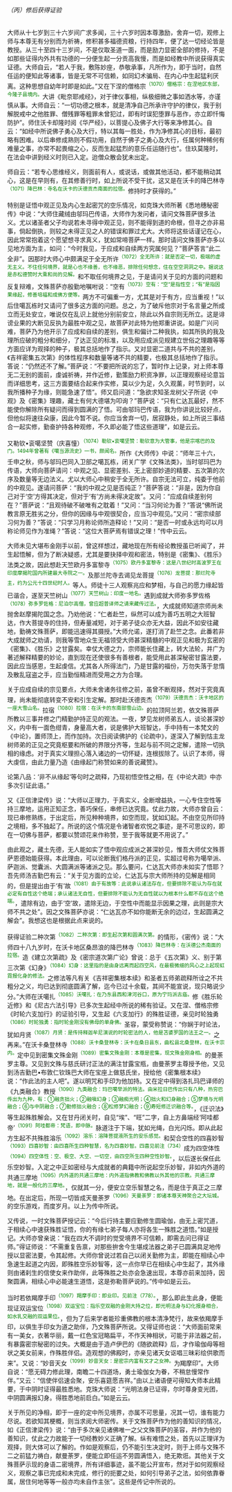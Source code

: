 ###### （丙）修后获得证验

大师从十七岁到三十六岁间广求多闻，三十六岁时因本尊激励，舍弃一切，观修上师与本尊无有分别而为祈祷，修积甚多福德资粮，行持四年，便了达一切经论皆是教授。从三十至四十三岁间，不是仅取圣道一面，而是励力显密全部的修持，不是如那些证得内外共有功德的一分便生起一分贡高我慢，而是如经教中所说获得真实证德。大师自云，“若人于我，敷陈妙座，恭敬承事，凡所作为，即于当时，自然任运的便知此等诸事，皆是无常不可信赖，如同幻术骗局、在内心中生起猛利厌离。这种思想自幼年时即是如此。”又在下涅的僧格宗<sup><font color="green">（1070）僧格宗：在涅地区东部，今隆子县境内。</font></sup>大讲《毗奈耶戒经》，对于律仪事相，纵极细微之事如洒水等，亦谨慎从事。大师自云：“一切功德之根本，就是清净自己所承许守护的律仪，我于别解脱戒中之他胜罪、僧残罪等粗罪未曾犯过，即有时误犯堕罪与恶作，亦立即忏悔防护”。师住沃卡却隆时阅《华严经》，以菩提心及佛子大行等来净修其心。自云：“如经中所说佛子勇心及大行，特以其每一胜处，作为净修其心的目标，最初略有困难。以后串修成熟则不假功用，自然于佛子之勇心及大行，任属何种稀何有难量之事，亦常不起畏缩之心，反而生起猛烈的意乐任运随行也”。住玖莫隆时，在法会中讲到经义时则已入定。迨僧众散会犹未出定。

师自云：“若专心思维经义，则面前有人，或说话，或做其他活动，都不能稍动其心，这是在早则有，在其修善行时，如上所说不受干扰，这又是在沃卡的降巴林寺<sup><font color="green">（1071）降巴林：寺名在沃卡的沃德贡杰南面的拉宿。</font></sup>修持时才获得的。”

特别是证悟中观正见及内心生起密咒的空乐情况，如克珠大师所著《悉地穗秘密传》中说：“大师住藏绒由邬玛巴传语，大师作为发问者，请问文殊菩萨很多法义。尤以诸圣者父子均说若未寻得中观正见，则不能得到道的命根，但寻之亦非易事，倘起倒执，则较之未得正见之人的错误和罪过尤大。大师将这些话谨记在心，因此常常抱着这个愿望想寻求真义，犹如常啼菩萨一样。那时请问文殊菩萨亦多以见地方面为主，如问：“今时我见，于应成和自续两方究属何见？”菩萨答言“此二全非”。因那时大师心中颇满足于全无所许<sup><font color="green">（1072）全无所许：就是否定一切，极端的虚无主义。不住任何境界，就是心也不缘善，也不缘恶，排除任何想念，住在空空洞洞之中。据说这是赤松德赞时大乘和尚的见解。</font></sup>和不取任何境界之见，于是请问关于见的方面的问题和反复辩难，文殊菩萨亦殷勤地嘱咐说：“空有<sup><font color="green">（1073）空有：“空”是指性空；“有”是指因果缘起，修善培福和成佛方便等。</font></sup>两方不可偏重一方，尤其是对于有方，应当重视！”以后住噶瓦栋时又请问了很多这方面的问题。总之，为了破斥他宗对于名言量之所成立而无处安立，唯说仅在乱识上就他分别前安立，除此以外自宗则无所立。这是诽谤业果的大断见反执为最胜中观之见，故菩萨对此特为他郑重讲说。如是广兴问难，菩萨乃为他开示了应成和自续的差别，俱生和偏计二种我执，如其所执的我及理所应破的粗分和细分，了达正见的标准，以及用应成派见规建立世俗之理趣等等方面应详为观择的种子，极其总括地作了指示。又对显密二道共与不共的差别，《吉祥密集五次第》的体性程序和数量等诸不共的精要，也极其总括地作了指示。答说：“仍然还不了解。”菩萨说：“不要把所说的忘了，暂时作上记录，对上师本尊无二无别的面前，虔诚祈祷，并作近修，勤策励力积资净罪，以正理观察经论意旨而详细思考，这三方面要结合起来作实修，莫以少为足，久久观薰，时节到时，以我所播种子为缘，则能急速了悟”。师又启问道：“急欲求知圣龙树父子所说《中观》及《密集》理趣，藏土有何大德堪为叩询？”菩萨说：“只有仁达瓦最好，然不能使你解除所有疑问而得到圆满的了悟。可由邬玛巴传语，我为你讲说比较好点，但他似将速往朵康，因此今暂不说。你应当舍弃一切，居寂静处，如上所说三事结合一起实修，勤奋护持各种观修，不久即必能了悟这些道理”，如是云云。

又勒钦•衮噶坚赞（庆喜憧）<sup><font color="green">（1074）勒钦•衮噶坚赞：勒钦意为大管事，他是宗喀巴的及门。1494年曾著有《噶当源流史》一书，颇闻名。</font></sup>所作《大师传》中说：“师年三十六，壬申之秋，师与邬玛巴同入卫部之噶瓦栋，闭关广学《文殊法类》，当时邬玛巴为传语，大师向菩萨请问：中观之见、显密差别、无上密部妙道的精要、五次第的次序及数量等无边法义。尤以大师心中稍安于全无所许。自宗无法可立，纯委于他前的中观见。遂请问菩萨：“我的中观之见是否纯正？”菩萨答说：“非是，因为你自己对于‘空’方得其决定，但对于‘有’方尚未得决定故”。又问：“应成自续差别何在？”菩萨说：“且观待破不破唯有之耽着！”又问：“当习何论为善？”答说“佛所说教言原无胜劣之分，但你的因缘与中观很契合，应当习中观见。”又问：“密宗续部习何为善？”答说：“只学习月称论师所造释论！”又问：“是否一时或永远均可以月称论师见作为准绳？”答说：“这位大菩萨焉有错误之理！”传中云云。

大师未见大堪布金刚手以前，曾这样想过，藏地现在所有经论教授虽已听闻了，并生起悟解，但为了断决疑惑，尤其是要抉择中观和密法，特别是《密集》、《胜乐》法类之故，因此想赴天竺欧丹多富黎寺<sup><font color="green">（1075）欧丹多富黎寺：这是八世纪时高波罗王在印度摩揭陀国内所建最大寺院之一。</font></sup>及那兰陀寺去谒见龙菩提<sup><font color="green">（1076）龙菩提：那烂陀寺主，约为公元十四世纪时人。</font></sup>等人。师徒十三人观察兆应和梦相，与自己的愿力缘起皆已谐合，遂至天竺树山<sup><font color="green">（1077）天竺树山：印度一地名。</font></sup>遇到成就大师弥多罗佐格<sup><font color="green">（1078）弥多罗佐格：尼泊尔高僧，曾应超普译师之请来藏传过法。</font></sup>，大成就师知道宗师尚未抛舍赵摩揭陀国之念。乃劝他说：“仁者赴竺，纵然可以成为善巧五明之大班智达，作大菩提寺的住持，但寿量减短，对于弟子徒众亦无大益，因此不如安往藏地，勤祷文殊菩萨，即能迅速得其摄授。”大师允诺，遂打消了赴竺之念。此番若非大成就师之劝请，则我等雪地众生无福领受大师甚深精髓的中观正见和极为玄密的《密集》、《胜乐》之甘露矣。幸仗大德之力，宗师能长住藏上，转大法轮，并广为著述解释精要的妙论，直到现在还使很多有善根者，能受用此甚深秘密甘露法要，因此应当感恩，生起虔信。尤其各人所得法门，乃是甘露的福份，万勿失落于怠惰及散乱寇盗之手，应当勤恒精进而受用之方为合理。

关于应成自续的宗见要点，大师未舍诸务往修之前，虽曾不断观择，然对于究竟真理，尚未能彻底转变不安和引生定解。那时赴沃德贡杰<sup><font color="green">（1079）沃德贡杰：沃卡地区的一座大雪山名。</font></sup>拉宿<sup><font color="green">（1080）拉宿：在沃卡的东南部雪山边。</font></sup>的拉顶阿兰若，依文殊菩萨所教以三事并修之门精勤护持正见的观法。一夜，梦见龙树师弟五人，谈论甚深妙义，内中有一面色绀青，身量高大者，说是佛护大班智达，手中持有一本梵文的《中论》，置师顶上，而作加持。次日阅读佛护的《论疏中》，遂深入了解到怙主龙树师弟的正见之究竟枢要和所破的界限分齐等，生起与前不同之定解，遣除一切执相的缘虑。对于真实义理担心落入诸边的一切怀疑，连根拔除了。认识了本师，得大虔信，由此力量乃造《由缘起门称赞如来的善说藏赞》。

论第八品：‘非不从缘起’等句时之疏释，乃现初悟空性之相，在《中论大疏》中亦多次引证此语。”

又《正信津梁传》说：“大师以正理力，于真实义，全断增益执，一心专住空性等持三摩地，运用正知正念，善巧保任，串修已达究竟。仗此力故，大师亦曾自云：现已串修熟练，于出定后，所见种种境界，如空而现，犹如幻起。不由空见所印持之境相，多不独起了。所说的这个情况是令诸智者欢悦之事迹，是不可思议的，即在一切佛与菩萨，都要以赞颂花来作称赞，至于我等就更不用说了。”

由此观之，藏土先德，无人能如实了悟中观应成派之甚深妙见，惟吾大师仗文殊菩萨恩德始能获得。本此理由，可以论断我们格丹派的正见，实超过号称为噶举派、萨迦派、觉囊派、大圆满派等诸派之见。那么要问，仁达瓦大师亦未如实了悟耶？吾先师汤吉勤巴有云：“关于见方面的立论，仁达瓦与宗大师所持的见解是相同的，但是提出由于‘有’故<sup><font color="green">（1081）由于有故等：此说承认诸法存在，但要排除不能认为存在就必定有自性这个绝端；承认诸法无自性，但要排除不能认为无自性就以为根本什么都不存在这个绝端。</font></sup>，遣除有边，由于‘空’故，遣除无边，于空性中而能显示因果之理，此则是宗大师不共之处”。因之文殊菩萨亦说：“仁达瓦亦不如你能断无余的边过，生起圆满之解会”。我想这也是根据此点来说的。

获得证验二种次第<sup><font color="green">（1082）二种次第：即生起次第和圆满次第。</font></sup>的情形，《密传》<sup><font color="green"></font></sup>说：“大师四十八九岁时，在沃卡地区桑昂浪的降巴林寺<sup><font color="green">（1083）降巴林寺：在沃德公杰南面的拉宿。</font></sup>造《建立次第疏》及《密宗道次第广论》曾说：总于《五次第》义、别于第三次第《幻身》<sup><font color="green">（1084）幻身：这里指的是由身远离而起四空风，在最极微细的风心之上起现虹霓报化身的修法。</font></sup>之修法等凡有关《吉祥密集根本续》和圣者五师弟疏释所诠之不共粗分之义，均已达到彻底圆满了解，迄今已过十余载，其间不能宣说，现只略说少分。”大师在沃噶扎<sup><font color="green">（1085）沃噶扎：在乃东县西和津河谷口，原为宁玛派古庙。</font></sup>修《胜乐轮近修》和《尼古六法引导》已多次生起经中所说的稀有验证。又在涅、僧格宗修《时轮六支加行》的证验引导，又生起《六支加行》的殊胜证德，亲见时轮独勇<sup><font color="green">（1086）时轮独勇：指时轮金刚没有佛母的单身佛。</font></sup>圣容，蒙受称赞说：“你娴于时论法，犹如月贤<sup><font color="green">（1087）月贤：是传持释迦牟尼演说的时轮密法的人，他是苫婆罗国的法王之一。</font></sup>之再来。”在沃卡桑登林寺<sup><font color="green">（1088）沃卡桑登林寺：沃卡在桑日县东，曲松县北桑登林，在沃卡宗内。</font></sup>定中见到密集文殊金刚<sup><font color="green">（1089）密集文殊金刚：本尊是密集，现文殊金刚身相。</font></sup>的曼荼罗主尊。又见到文殊与慈氏研讨正法的满注甘露宝瓶，由曼荼罗主尊授予他，又见到汤吉勤巴•布敦仁钦珠巴大师在宝座上做慈氏坐，授给他《密集根本续》说：“作此法的主人吧”。遂以明咒和手印为他加持。又在定中得到洛扎玛巴译师的《九类融合》教授<sup><font color="green">（1090）九类融合：玛巴噶举派的特法。由米拉日巴传出只有八种，热穷巴传出为九种，有：①融贪拙火；②融嗔幻身；③融痴光明；④拙火和幻身融合；⑤梦境与光明融合；⑥与中阴融合；⑦勤修拙火融合；⑧松修梦幻融合；⑨寿短修迁识融合等。</font></sup>，《迁识法》等生起殊胜解会。又在甘丹闭关时，自见“埃”、“旺”二字，自上方鼻端经‘阿哇都帝’<sup><font color="green">（1091）阿哇都帝：梵语，即中脉。</font></sup>脉道注于下端，犹如光绳，白光闪烁。即从此起方生起不共殊胜溶乐<sup><font color="green">（1092）溶乐：溶降菩提液所生的安乐感觉。</font></sup>和契合空性的四喜妙智<sup><font color="green">（1093）四喜妙智：由四喜所生四种智慧，名为四喜妙智。四喜见前注（734）</font></sup>成为四空体性<sup><font color="green">（1094）四空体性：空、极空、大空、一切空，由四空所生四种空性妙智。</font></sup>，以后遂长保任此乐空妙智。入定之中正如密经与大成就者的典籍中所说起空乐妙智，非如内外道的共通三摩地<sup><font color="green">（1095）内外道的共通三摩地：内外道指佛教和佛教以外其他的宗教。共通三摩地，就是一般化的三摩地。</font></sup>，仅就其一分，便安立空乐智慧之名，而是住于真正之三摩地。在出定后，所现一切皆成天曼荼罗<sup><font color="green">（1096）天曼荼罗：即诸本尊天神聚合之大坛城。</font></sup>的空乐游戏，而度岁月。以上为传中所说。

又传说，一时文殊菩萨授记云：“今后行持主要应勤修生圆瑜伽，由无上密咒道，于相续心中速获殊胜证悟，你的有缘七弟子每人亦将各生一殊胜之道悟。”如是授记。大师亦曾亲说：“我在四大不调时的觉受境界不可信赖，即需去问已得证师。”得证师说：“不需重复告禀，对那些拚舍今生堪成法器之弟子已圆满具足地传授以显密法要，令其起修。大师你曾说过若自己以闭关勤修为主，即能在相续心中急速生起道之内因，即殊胜空乐妙智等，这一点你早已在相续心中生起了，其外缘则由诸刹生的信使女来作助伴，此等殊胜之处亦会急速出现，本尊亦前来加持，因聚圆满，相续心中必能速生道悟，这是弥勒菩萨说的。”传中如是云云。

当时若依羯摩手印<sup><font color="green">（1097）羯摩手印：即业印。见前注（778）。</font></sup>，那么即此生此身，便能现证双运宝位<sup><font color="green">（1098）双运宝位：指乐空双融的金刚大持之位，即光明法身与幻化报身相合，如水乳交融的双运果位。</font></sup>，但为了后来学者能珍重佛教的根本清净梵行，故来依羯摩手印，以俱生手印女为道之助伴，乃文殊菩萨所说。又得证师也说：“大师面前常来有一美女，衣著华丽，戴一红色宝冠略扁平，不作天神相状，可能于非法器之前，有暴露密宗秘密的过失。大概是由于造卢伊巴的《随欲疏释》后，才作瑜伽母等相状之美女前来，作殊胜伴侣。造观想的佛殿时，亦亲见诸天女讴唱三昧彩绘供歌而来”。又说：“妙音天女<sup><font color="green">（1099）妙音天女：是密宗内富有文才之女神。</font></sup>为羯摩印”。大师自说：“愿无碍力修此理，南瞻二十四道场，勇士瑜伽女为眷，不稍怠慢常作伴。”又云：“信使伴侣速会聚，安乐喜筵愿吉祥。”由以上诸语便可得知大师本此精要，于中阴时证得最胜悉地。克珠大师说：“光明法身已证得，尔时尊身变光团，中阴圆满报幻身。得胜悉地前启白。”如是云云。

关于所见的净相，即于一座的定中所见境界，亦属不可思量，况其一切，谁有能力尽说。若欲知其梗概，则当求阅大师密传。关于文殊菩萨作为他的善知识的情况，如《正信津梁传》说：“由于多次亲见诸佛唯一之父文殊菩萨的圣容，并作为他的善知识，仗此之力故能于一切经教妙义正确了解。纵有难悟之处，首先以正理详为观择，则大体可以了解的。作如是观察后，仍不能引生决定时，则于上师与文殊不二之前猛力祷白，献曼荼罗，便能立即任运不劳圆满悟入，绝无欺诳。其他关于文殊菩萨示现的身语二密境界，所有详细事迹，虽不能公开宣布，然对于如何观察经义，观察之事已完成和未完成，修行的扼要之处，如何引导弟子之法，如何依靠眷属，居住何地等等一般亦均未自作主张”。这些是传记中所说的。